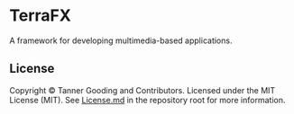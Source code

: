 # TerraFX
A framework for developing multimedia-based applications.

## License
Copyright © Tanner Gooding and Contributors. Licensed under the MIT License (MIT). See [License.md](License.md) in the repository root for more information.
